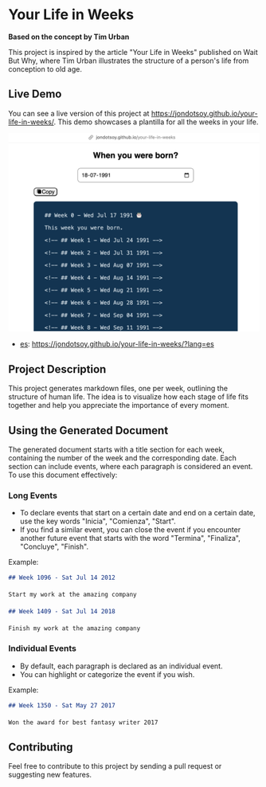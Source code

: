# Your Life in Weeks

**Based on the concept by Tim Urban**

This project is inspired by the article "Your Life in Weeks" published on Wait But Why, where Tim Urban illustrates the structure of a person's life from conception to old age.

## Live Demo

You can see a live version of this project at https://jondotsoy.github.io/your-life-in-weeks/. This demo showcases a plantilla for all the weeks in your life.

![Life Demo](docs/assets/life-demo.png)

- [es](https://jondotsoy.github.io/your-life-in-weeks/?lang=es): https://jondotsoy.github.io/your-life-in-weeks/?lang=es

## Project Description

This project generates markdown files, one per week, outlining the structure of human life. The idea is to visualize how each stage of life fits together and help you appreciate the importance of every moment.

## Using the Generated Document

The generated document starts with a title section for each week, containing the number of the week and the corresponding date. Each section can include events, where each paragraph is considered an event. To use this document effectively:

### Long Events

*   To declare events that start on a certain date and end on a certain date, use the key words "Inicia", "Comienza", "Start".
*   If you find a similar event, you can close the event if you encounter another future event that starts with the word "Termina", "Finaliza", "Concluye", "Finish".

Example:

```md
## Week 1096 - Sat Jul 14 2012

Start my work at the amazing company

## Week 1409 - Sat Jul 14 2018

Finish my work at the amazing company
```

### Individual Events

*   By default, each paragraph is declared as an individual event.
*   You can highlight or categorize the event if you wish.

Example:

```md
## Week 1350 - Sat May 27 2017

Won the award for best fantasy writer 2017
```

## Contributing

Feel free to contribute to this project by sending a pull request or suggesting new features.
